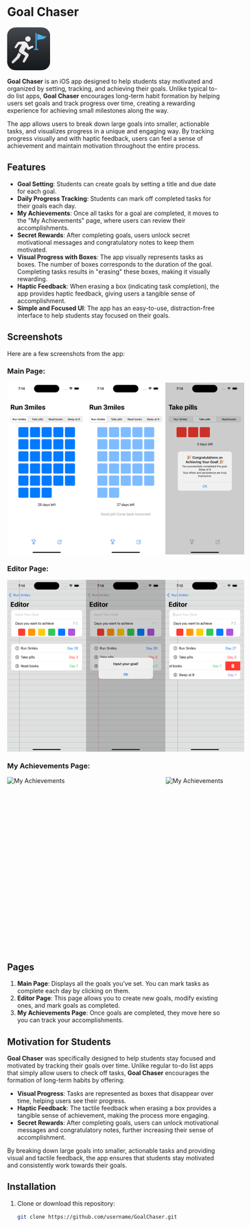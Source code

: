 # Goal Chaser

<img src="./images/app_icon.png" height="100" alt="App Icon">

**Goal Chaser** is an iOS app designed to help students stay motivated and organized by setting, tracking, and achieving their goals. Unlike typical to-do list apps, **Goal Chaser** encourages long-term habit formation by helping users set goals and track progress over time, creating a rewarding experience for achieving small milestones along the way.

The app allows users to break down large goals into smaller, actionable tasks, and visualizes progress in a unique and engaging way. By tracking progress visually and with haptic feedback, users can feel a sense of achievement and maintain motivation throughout the entire process.

## Features

- **Goal Setting**: Students can create goals by setting a title and due date for each goal.
- **Daily Progress Tracking**: Students can mark off completed tasks for their goals each day.
- **My Achievements**: Once all tasks for a goal are completed, it moves to the "My Achievements" page, where users can review their accomplishments.
- **Secret Rewards**: After completing goals, users unlock secret motivational messages and congratulatory notes to keep them motivated.
- **Visual Progress with Boxes**: The app visually represents tasks as boxes. The number of boxes corresponds to the duration of the goal. Completing tasks results in "erasing" these boxes, making it visually rewarding.
- **Haptic Feedback**: When erasing a box (indicating task completion), the app provides haptic feedback, giving users a tangible sense of accomplishment.
- **Simple and Focused UI**: The app has an easy-to-use, distraction-free interface to help students stay focused on their goals.

## Screenshots

Here are a few screenshots from the app:

### Main Page:
<div style="display: flex; justify-content: space-between;">
  <img src="./images/main_page_screenshot.png" height="400" alt="Main Page">
  <img src="./images/main_page_screenshot2.png" height="400" alt="Main Page">
  <img src="./images/main_page_screenshot3.png" height="400" alt="Main Page">
</div>

### Editor Page:
<div style="display: flex; justify-content: space-between;">
  <img src="./images/editor_page_screenshot.png" height="400" alt="Editor Page">
  <img src="./images/editor_page_screenshot2.png" height="400" alt="Editor Page">
  <img src="./images/editor_page_screenshot3.png" height="400" alt="Editor Page">
</div>

### My Achievements Page:
<div style="display: flex; justify-content: space-between;">
  <img src="./images/my_achievements_screenshot.png" height="400" alt="My Achievements">
  <img src="./images/my_achievements_screenshot2.png" height="400" alt="My Achievements">
</div>

## Pages

1. **Main Page**: Displays all the goals you've set. You can mark tasks as complete each day by clicking on them.
2. **Editor Page**: This page allows you to create new goals, modify existing ones, and mark goals as completed.
3. **My Achievements Page**: Once goals are completed, they move here so you can track your accomplishments.

## Motivation for Students

**Goal Chaser** was specifically designed to help students stay focused and motivated by tracking their goals over time. Unlike regular to-do list apps that simply allow users to check off tasks, **Goal Chaser** encourages the formation of long-term habits by offering:

- **Visual Progress**: Tasks are represented as boxes that disappear over time, helping users see their progress.
- **Haptic Feedback**: The tactile feedback when erasing a box provides a tangible sense of achievement, making the process more engaging.
- **Secret Rewards**: After completing goals, users can unlock motivational messages and congratulatory notes, further increasing their sense of accomplishment.

By breaking down large goals into smaller, actionable tasks and providing visual and tactile feedback, the app ensures that students stay motivated and consistently work towards their goals.

## Installation

1. Clone or download this repository:
   ```bash
   git clone https://github.com/username/GoalChaser.git
